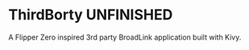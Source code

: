 # ThirdBorty __**UNFINISHED**__
A Flipper Zero inspired 3rd party BroadLink application built with Kivy.
